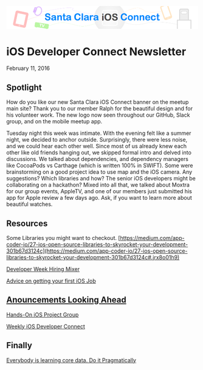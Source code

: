 ![Banner Image](https://raw.githubusercontent.com/iOS-Connect/iOS-Developer-Connect-Newsletter/master/Banner.png)
# iOS Developer Connect Newsletter
February 11, 2016

## Spotlight

How do you like our new Santa Clara iOS Connect banner on the meetup main site?  Thank you to our member Ralph for the beautiful design and for his volunteer work.  The new logo now seen throughout our GitHub, Slack group, and on the mobile meetup app.

Tuesday night this week was intimate.   With the evening felt like a summer night, we decided to anchor outside.  Surprisingly, there were less noise, and we could hear each other well.  Since most of us already knew each other like old friends hanging out, we skipped formal intro and delved into discussions. We talked about dependencies, and dependency managers like CocoaPods vs Carthage (which is written 100% in SWIFT).  Some were brainstorming on a good project idea to use map and the iOS camera.  Any suggestions?  Which libraries and how?  The senior iOS developers might be collaborating on a hackathon?  Mixed into all that, we talked about Moxtra for our group events, AppleTV, and one of our members just submitted his app for Apple review a few days ago.  Ask, if you want to learn more about beautiful watches.

## Resources

Some Libraries you might want to checkout. [https://medium.com/app-coder-io/27-ios-open-source-libraries-to-skyrocket-your-development-301b67d3124c](https://medium.com/app-coder-io/27-ios-open-source-libraries-to-skyrocket-your-development-301b67d3124c#.jrx8o01h9)

[Developer Week Hiring Mixer](http://us5.campaign-archive1.com/?u=9f191d9b60906620211eb16d9&id=f6eb546e21&e=1ef0c77bf0)

[Advice on getting your first iOS Job](http://artsy.github.io/blog/2016/01/30/iOS-Junior-Interviews/)


## [Anouncements Looking Ahead](http://www.meetup.com/SantaClara-iOS/)

[Hands-On iOS Project Group](http://www.meetup.com/SantaClara-iOS/)

[Weekly iOS Developer Connect](http://www.meetup.com/SantaClara-iOS/)

## Finally

[Everybody is learning core data. Do it Pragmatically](https://realm.io/news/cocoaheads-florian-kugler-pragmatic-core-data/)
